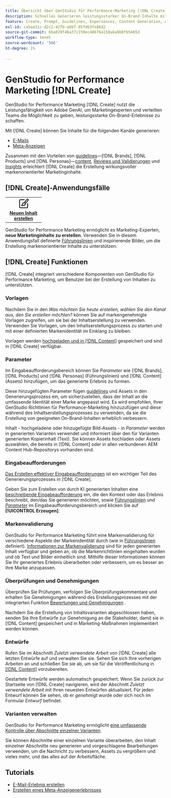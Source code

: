 ```yaml
---
title: Übersicht über GenStudio für Performance-Marketing [!DNL Create]
description: Schnelles Generieren leistungsstarker On-Brand-Inhalte mit generativer KI in Adobe GenStudio für Performance Marketing [!DNL Create].
feature: Create, Prompt, Guidelines, Experiences, Content Generation, Approval
exl-id: ca5ee31c-d2c2-42fb-a6bf-05fd63fe86d2
source-git-commit: 6ba029f46a37c159ec48676a158a6a9b8fb5465d
workflow-type: tm+mt
source-wordcount: '566'
ht-degree: 1%

---
```


# GenStudio for Performance Marketing [!DNL Create]

GenStudio for Performance Marketing [!DNL Create] nutzt die Leistungsfähigkeit von Adobe GenAI, um Marketingexperten und verteilten Teams die Möglichkeit zu geben, leistungsstarke On-Brand-Erlebnisse zu schaffen.

Mit [!DNL Create] können Sie Inhalte für die folgenden Kanäle generieren:

* [E-Mails](email-experiences.md)
* [Meta-Anzeigen](meta-experiences.md)
<!-- * Social media images and ads
* Display ads -->

Zusammen mit den Vorteilen von [guidelines](/help/user-guide/guidelines/overview.md)—[!DNL Brands], [!DNL Products] und [!DNL Personas]—[content](/help/user-guide/content/overview.md), [Reviews und Validierungen](/help/user-guide/approvals/overview.md) und [Insights](/help/user-guide/insights/overview.md) erleichtert [!DNL Create] die Erstellung wirkungsvoller markenorientierter Marketinginhalte.

## [!DNL Create]-Anwendungsfälle 

<table style="table-layout:fixed">
<tr style="border: 0;">
   <td align="center" valign="top" width="100">
      <a href="/help/tutorials/tutorials.md">
      <img alt="Erstellen neuer Inhalte" src="../../assets/icons/icon-create.svg" width="35">
      </a>
      <div>
         <a href="/help/tutorials/tutorials.md">
         <strong>Neuen Inhalt erstellen</strong>
         </a>
      </div>
   </td>
   <!-- <td align="center" valign="top" width="100">
      <a href="/help/user-guide/content/overview.md">
      <img alt="Re-use existing content" src="../../assets/icons/icon-addContent.svg" width="35">
      </a>
      <div>
         <a href="/help/user-guide/content/overview.md">
         <strong>Re-use existing content</strong>
         </a>
      </div>
   </td>
   <td align="center" valign="top" width="100">
      <a href="../create/generate-variants.md">
      <img alt="Generate variants of approved content" src="../../assets/icons/icon-template.svg" width="35">
      </a>
      <div>
         <a href="../create/generate-variants.md">
         <strong>Generate variants of approved content</strong>
         </a>
      </div>
   </td> -->
</tr>
</table>

GenStudio for Performance Marketing ermöglicht es Marketing-Experten, **neue Marketinginhalte zu erstellen**. Verwenden Sie in diesem Anwendungsfall definierte [Führungslinien](/help/user-guide/guidelines/overview.md) und inspirierende Bilder, um die Erstellung markenorientierter Inhalte zu unterstützen.
<!-- * **Re-use existing content** - In this use case, upload an existing email, ad, or image to GenStudio for Performance Marketing and use the power of Adobe generative AI technology to revise and improve existing content. 
* **Generate variants of approved content** - In this use case, [generate variations of content that is approved by stakeholders](generate-variants.md) and published to [!DNL Content]. -->

## [!DNL Create] Funktionen

[!DNL Create] integriert verschiedene Komponenten von GenStudio für Performance Marketing, um Benutzer bei der Erstellung von Inhalten zu unterstützen.

### Vorlagen

Nachdem Sie in den _Was möchten Sie heute erstellen, wählen Sie den Kanal aus, den Sie erstellen möchten?_ können Sie auf markengenehmigte Vorlagen zugreifen, um sie bei der Inhaltserstellung zu verwenden. Verwenden Sie Vorlagen, um den Inhaltserstellungsprozess zu starten und mit einer definierten Markenidentität im Einklang zu bleiben.

Vorlagen werden [ hochgeladen und in  [!DNL Content]](/help/user-guide/content/overview.md) gespeichert und sind in [!DNL Create] verfügbar.

### Parameter

Im Eingabeaufforderungsbereich können Sie _Parameter_ wie [!DNL Brands], [!DNL Products] und [!DNL Personas] (Führungslinien) und [!DNL Content] (Assets) hinzufügen, um das generierte Erlebnis zu formen.

Diese hinzugefügten Parameter fügen [guidelines](/help/user-guide/guidelines/overview.md) und Assets in den Generierungsprozess ein, um sicherzustellen, dass der Inhalt an die umfassende Identität einer Marke angepasst wird. Es wird empfohlen, Ihrer GenStudio Richtlinien für Performance-Marketing hinzuzufügen und diese während des Inhaltserstellungsprozesses zu verwenden, da sie die Erstellung von geeigneten On-Brand-Inhalten erheblich verbessern.

Inhalt - hochgeladene oder hinzugefügte Bild-Assets - in _Parameter_ werden in generierten Varianten verwendet und informiert über den für Varianten generierten Kopierinhalt (Text). Sie können Assets hochladen oder Assets auswählen, die bereits in [!DNL Content] oder in allen verbundenen AEM Content Hub-Repositorys vorhanden sind.

### Eingabeaufforderungen

[Das Erstellen effektiver Eingabeaufforderungen](/help/user-guide/effective-prompts.md) ist ein wichtiger Teil des Generierungsprozesses in [!DNL Create].

Geben Sie zum Erstellen von durch KI generierten Inhalten eine [beschreibende Eingabeaufforderung](/help/user-guide/effective-prompts.md) ein, die den Kontext oder das Erlebnis beschreibt, den/das Sie generieren möchten, sowie [Führungslinien](/help/user-guide/guidelines/overview.md) und [_Parameter_](#parameters) im Eingabeaufforderungsbereich und klicken Sie auf **[!UICONTROL Erzeugen]**.

### Markenvalidierung

GenStudio for Performance Marketing führt eine Markenvalidierung für verschiedene Aspekte der Markenidentität durch (wie in [Führungslinien](/help/user-guide/guidelines/overview.md) definiert). [Informationen zur Markenvalidierung](/help/user-guide/guidelines/brand-validation.md) sind für jeden generierten Inhalt verfügbar und geben an, ob die Markenrichtlinien eingehalten wurden und ob Text und Bilder einheitlich sind. Mithilfe dieser Informationen können Sie Ihr generiertes Erlebnis überarbeiten oder verbessern, um es besser an Ihre Marke anzupassen.

### Überprüfungen und Genehmigungen

Überprüfen Sie Prüfungen, verfolgen Sie Überprüfungskommentare und erhalten Sie Genehmigungen während des Erstellungsprozesses mit der integrierten Funktion [Bewertungen und Genehmigungen](/help/user-guide/approvals/overview.md) .

Nachdem Sie die Erstellung von Inhaltsvarianten abgeschlossen haben, senden Sie Ihre Entwürfe zur Genehmigung an die Stakeholder, damit sie in [!DNL Content] gespeichert und in Marketing-Maßnahmen implementiert werden können.

### Entwürfe

Rufen Sie im Abschnitt _Zuletzt verwendete Arbeit_ von [!DNL Create] alle letzten Entwürfe auf und verwalten Sie sie. Sehen Sie sich Ihre vorherigen Arbeiten an und schließen Sie sie ab, um sie für die Veröffentlichung in [[!DNL Content]](/help/user-guide/content/overview.md) vorzubereiten.

Gestartete Entwürfe werden automatisch gespeichert. Wenn Sie zurück zur Startseite von [!DNL Create] navigieren, wird der Abschnitt _Zuletzt verwendete Arbeit_ mit Ihren neuesten Entwürfen aktualisiert. Für jeden Entwurf können Sie sehen, ob er _genehmigt_ wurde oder sich noch im Formular _Entwurf_ befindet.

### Varianten verwalten

GenStudio for Performance Marketing ermöglicht [eine umfassende Kontrolle über Abschnitte einzelner Varianten](/help/user-guide/create/manage-variants.md).

Sie können Abschnitte einer einzelnen Variante überarbeiten, den Inhalt einzelner Abschnitte neu generieren und vorgeschlagene Bearbeitungen verwenden, um die Nachricht zu verbessern, Assets zu vergrößern und vieles mehr, und das alles auf der Arbeitsfläche.

## Tutorials

* [E-Mail-Erlebnis erstellen](/help/tutorials/create-email-experience.md)
* [Erstellen eines Meta-Anzeigenerlebnisses](/help/tutorials/create-meta-ad.md)

<!-- ### Anatomy of an email experience

## Prerequisites for using Create -->
